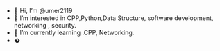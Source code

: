 - 👋 Hi, I’m @umer2119
- 👀 I’m interested in CPP,Python,Data Structure, software development, networking , security.
- 🌱 I’m currently learning .CPP, Networking.
- �

<!---
umer2119/umer2119 is a ✨ special ✨ repository because its `README.md` (this file) appears on your GitHub profile.
You can click the Preview link to take a look at your changes.
--->
